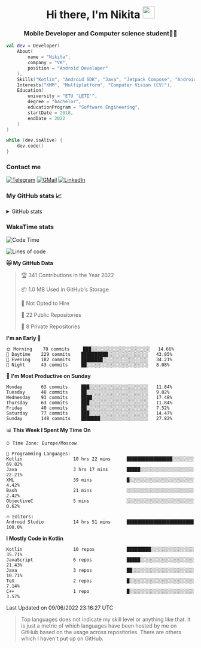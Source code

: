 <h1 align="center">
Hi there, I'm Nikita 
<img src="https://github.com/blackcater/blackcater/raw/main/images/Hi.gif" height="32"/>
</h1>
<h3 align="center">Mobile Developer and Computer science student👨‍💻</h3>

```kotlin
val dev = Developer(
    About(
        name = "Nikita",
        company = "VK",
        position = "Android Developer"
    ),
    Skills("Kotlin", "Android SDK", "Java", "Jetpack Compose", "Android Jetpack"),
    Interests("KMM", "Multiplatform", "Computer Vision (CV)"),
    Education(
        university = "ETU 'LETI'",
        degree = "bachelor",
        educationProgram = "Software Engineering",
        startDate = 2018,
        endDate = 2022
    )
)

while (dev.isAlive) {
    dev.code()
}
```

### Contact me

[![Telegram](https://img.shields.io/badge/Telegram-white?style=for-the-badge&logo=telegram&logoColor=29e9ea)](https://t.me/po4yka)
[![GMail](https://img.shields.io/badge/Gmail-white?style=for-the-badge&logo=gmail&logoColor=d14836)](mailto:pochaev.nik@gmail.com)
[![LinkedIn](https://img.shields.io/badge/linkedin%20-white.svg?&style=for-the-badge&logo=linkedin&logoColor=%230077B5)](https://www.linkedin.com/in/nikita-pochaev-415b5a1a1)

### My GitHub stats 📈

<details>
  <summary>GitHub stats</summary>
  <p align="center">
    <img src="https://github-readme-stats.vercel.app/api?username=po4yka&show_icons=true&theme=dark" />
  </p>
</details>

### WakaTime stats

<!--START_SECTION:waka-->
![Code Time](http://img.shields.io/badge/Code%20Time-0%20secs-blue)

![Lines of code](https://img.shields.io/badge/From%20Hello%20World%20I%27ve%20Written-1%20Million%20lines%20of%20code-blue)

**🐱 My GitHub Data** 

> 🏆 341 Contributions in the Year 2022
 > 
> 📦 1.0 MB Used in GitHub's Storage 
 > 
> 🚫 Not Opted to Hire
 > 
> 📜 22 Public Repositories 
 > 
> 🔑 8 Private Repositories  
 > 
**I'm an Early 🐤** 

```text
🌞 Morning    78 commits     ███░░░░░░░░░░░░░░░░░░░░░░   14.66% 
🌆 Daytime    229 commits    ██████████░░░░░░░░░░░░░░░   43.05% 
🌃 Evening    182 commits    ████████░░░░░░░░░░░░░░░░░   34.21% 
🌙 Night      43 commits     ██░░░░░░░░░░░░░░░░░░░░░░░   8.08%

```
📅 **I'm Most Productive on Sunday** 

```text
Monday       63 commits     ███░░░░░░░░░░░░░░░░░░░░░░   11.84% 
Tuesday      48 commits     ██░░░░░░░░░░░░░░░░░░░░░░░   9.02% 
Wednesday    93 commits     ████░░░░░░░░░░░░░░░░░░░░░   17.48% 
Thursday     63 commits     ███░░░░░░░░░░░░░░░░░░░░░░   11.84% 
Friday       40 commits     ██░░░░░░░░░░░░░░░░░░░░░░░   7.52% 
Saturday     77 commits     ███░░░░░░░░░░░░░░░░░░░░░░   14.47% 
Sunday       148 commits    ███████░░░░░░░░░░░░░░░░░░   27.82%

```


📊 **This Week I Spent My Time On** 

```text
⌚︎ Time Zone: Europe/Moscow

💬 Programming Languages: 
Kotlin                   10 hrs 22 mins      █████████████████░░░░░░░░   69.82% 
Java                     3 hrs 17 mins       █████░░░░░░░░░░░░░░░░░░░░   22.21% 
XML                      39 mins             █░░░░░░░░░░░░░░░░░░░░░░░░   4.42% 
Bash                     21 mins             ░░░░░░░░░░░░░░░░░░░░░░░░░   2.42% 
ObjectiveC               5 mins              ░░░░░░░░░░░░░░░░░░░░░░░░░   0.62%

🔥 Editors: 
Android Studio           14 hrs 51 mins      █████████████████████████   100.0%

```

**I Mostly Code in Kotlin** 

```text
Kotlin                   10 repos            █████████░░░░░░░░░░░░░░░░   35.71% 
JavaScript               6 repos             █████░░░░░░░░░░░░░░░░░░░░   21.43% 
Java                     3 repos             ██░░░░░░░░░░░░░░░░░░░░░░░   10.71% 
TeX                      2 repos             █░░░░░░░░░░░░░░░░░░░░░░░░   7.14% 
C++                      1 repo              █░░░░░░░░░░░░░░░░░░░░░░░░   3.57%

```



 Last Updated on 09/06/2022 23:16:27 UTC
<!--END_SECTION:waka-->

> Top languages does not indicate my skill level or anything like that. It is just a metric of which languages have been hosted by me on GitHub based on the usage across repositories. There are others which I haven't put up on GitHub.
